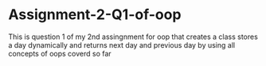 # Assignment-2-Q1-of-oop
This is question 1 of my 2nd assingnment for oop that creates a class stores a day dynamically and returns next day and previous day by using all concepts of oops coverd so far
